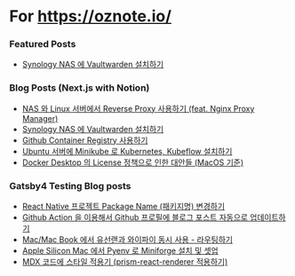 # For https://oznote.io/

### Featured Posts
<!-- FEATURED-POSTS:START -->
- [Synology NAS 에 Vaultwarden 설치하기](https://oznote.io/post/synology-nas-에-vaultwarden-설치하기)
<!-- FEATURED-POSTS:END -->

### Blog Posts (Next.js with Notion)
<!-- POSTS:START -->
- [NAS 와 Linux 서버에서 Reverse Proxy 사용하기 &lpar;feat. Nginx Proxy Manager&rpar;](https://oznote.io/post/nas-와-linux-서버에서-reverse-proxy-사용하기-feat-nginx-proxy-manager)
- [Synology NAS 에 Vaultwarden 설치하기](https://oznote.io/post/synology-nas-에-vaultwarden-설치하기)
- [Github Container Registry 사용하기](https://oznote.io/post/github-container-registry-사용하기)
- [Ubuntu 서버에 Minikube 로 Kubernetes, Kubeflow 설치하기](https://oznote.io/post/ubuntu-서버에-minikube-로-kubernetes-kubeflow-설치하기)
- [Docker Desktop 의 License 정책으로 인한 대안들 &lpar;MacOS 기준&rpar;](https://oznote.io/post/docker-desktop-의-license-정책으로-인한-대안들-macos-기준)
<!-- POSTS:END -->

### Gatsby4 Testing Blog posts
<!-- GATSBY-BLOG-POST-LIST:START -->
- [React Native 프로젝트 Package Name &lpar;패키지명&rpar; 변경하기](https://gatsby.oznote.io/guide-for-updating-package-name-in-react-native/)
- [Github Action 을 이용해서 Github 프로필에 블로그 포스트 자동으로 업데이트하기](https://gatsby.oznote.io/github-readme-with-blog-post-action/)
- [Mac/Mac Book 에서 유선랜과 와이파이 동시 사용 - 라우팅하기](https://gatsby.oznote.io/mac-routing/)
- [Apple Silicon Mac 에서 Pyenv 로 Miniforge 설치 및 셋업](https://gatsby.oznote.io/miniforge-with-pyenv-in-apple-silicon/)
- [MDX 코드에 스타일 적용기 &lpar;prism-react-renderer 적용하기&rpar;](https://gatsby.oznote.io/apply-code-style-in-mdx/)
<!-- GATSBY-BLOG-POST-LIST:END -->
